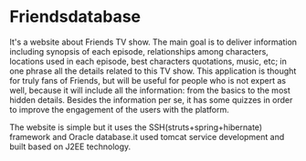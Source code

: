 # Friendsdatabase

It's a website about Friends TV show. The main goal is to deliver information including synopsis of each episode, relationships among characters, locations used in each episode, best characters quotations, music, etc; in one phrase all the details related to this TV show. This application is thought for truly fans of Friends, but will be useful for people who is not expert as well, because it will include all the information: from the basics to the most hidden details. Besides the information per se, it has some quizzes in order to improve the engagement of the users with the platform.

The website is simple but it uses the SSH(struts+spring+hibernate) framework and Oracle database.it used tomcat service development and built based on J2EE technology.

